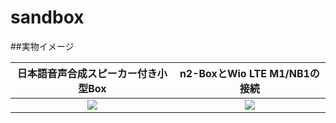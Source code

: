 # sandbox

##実物イメージ

|日本語音声合成スピーカー付き小型Box|n2-BoxとWio LTE M1/NB1の接続|
|:---:|:---:|
|![](https://github.com/kdg-hacks/kdg-hacks-examples/blob/images/n2/images/n2tts_box.jpg)|![](https://github.com/kdg-hacks/kdg-hacks-examples/blob/images/n2/images/wio_n2tts_box.jpg)|
